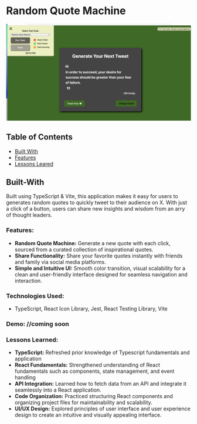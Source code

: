 # Random Quote Machine

<img src="https://github.com/rahmamahdi02/random-quote-machine/blob/main/src/assets/site.png" />

## Table of Contents

- [Built With](#Built-With)
- [Features](#Features)
- [Lessons Leared](#Lessons)

## Built-With 

Built using TypeScript & Vite, this application makes it easy for users to generates random quotes to quickly tweet to their audience on X. With just a click of a button, users can share new insights and wisdom from an arry of thought leaders.


### Features:
- **Random Quote Machine:** Generate a new quote with each click, sourced from a curated collection of inspirational quotes.
- **Share Functionality:** Share your favorite quotes instantly with friends and family via social media platforms.
- **Simple and Intuitive UI:** Smooth color transition, visual scalability for a clean and user-friendly interface designed for seamless navigation and interaction.

### Technologies Used:

- TypeScript, React Icon Library, Jest, React Testing Library, Vite 

### Demo: //coming soon


### Lessons Learned:

- **TypeScript:** Refreshed prior knowledge of Typescript fundamentals and application 
-  **React Fundamentals:** Strengthened understanding of React fundamentals such as components, state management, and event handling
- **API Integration:** Learned how to fetch data from an API and integrate it seamlessly into a React application.
- **Code Organization:** Practiced structuring React components and organizing project files for maintainability and scalability.
- **UI/UX Design:** Explored principles of user interface and user experience design to create an intuitive and visually appealing interface.
